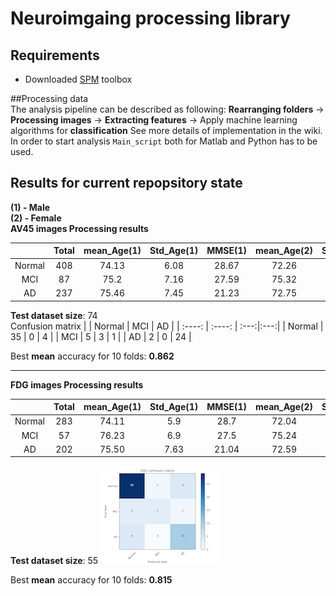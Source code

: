 # Neuroimgaing processing library
## Requirements
* Downloaded [SPM](http://www.fil.ion.ucl.ac.uk/spm/ext/) toolbox

##Processing data  
The analysis pipeline can be described as following:
**Rearranging folders** -> **Processing images** -> **Extracting features** -> Apply machine learning algorithms for **classification**
See more details of implementation in the wiki.
In order to start analysis `Main_script` both for Matlab and Python has to be used.


## Results for current repopsitory state  
**(1) - Male**  
**(2) - Female**  
**AV45 images Processing results**  

|         |  Total | mean_Age(1) | Std_Age(1) | MMSE(1) | mean_Age(2) |Std_Age(2) | MMSE(2)|
| :-----: | :-----:|:---: |:---:| :---:| :---:| :---:| :---:|
| Normal  | 408    | 74.13|6.08| 28.67|72.26 | 5.68 | 28.96|
| MCI      | 87    | 75.2|7.16 | 27.59 |75.32 |5.2 | 27.48|
| AD      | 237    | 75.46|7.45 | 21.23 |72.75 |7.65  | 21.09|  


**Test dataset size**: 74  
Confusion matrix
|        | Normal | MCI  | AD  |
| :----: | :----: | :---:|:---:|
| Normal | 35     |  0   | 4   |
| MCI    | 5      |  3   | 1   |
| AD     | 2      |  0   | 24  |

Best **mean** accuracy for 10 folds: **0.862**

--------

**FDG images Processing results**  

|         |  Total | mean_Age(1) | Std_Age(1) | MMSE(1) | mean_Age(2) |Std_Age(2) | MMSE(2)|
| :-----: | :-----:|:---: |:---:| :---:| :---:| :---:| :---:|
| Normal  | 283    | 74.11|5.9|  28.7|72.04 | 6.05 | 29.02|
| MCI      | 57    | 76.23|6.9 | 27.5 |75.24 |5.54  | 27.46|
| AD      | 202    | 75.50|7.63| 21.04   |72.59 |7.66  |  21.06|  


**Test dataset size**: 55
![Confusion matrix](/Results/fdg_confusion_matrix.png)

Best **mean** accuracy for 10 folds: **0.815**
